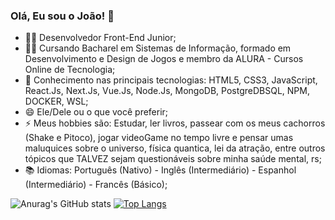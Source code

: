 ### Olá, Eu sou o João! 👋

- 👨‍💻 Desenvolvedor Front-End Junior;
- 👨‍🎓 Cursando Bacharel em Sistemas de Informação, formado em Desenvolvimento e Design de Jogos e membro da ALURA - Cursos Online de Tecnologia;
- 🚀 Conhecimento nas principais tecnologias: HTML5, CSS3, JavaScript, React.Js, Next.Js, Vue.Js, Node.Js, MongoDB, PostgreDBSQL, NPM, DOCKER, WSL;
- 😄 Ele/Dele ou o que você preferir;
- ⚡ Meus hobbies são: Estudar, ler livros, passear com os meus cachorros (Shake e Pitoco), jogar videoGame no tempo livre e pensar umas maluquices sobre o universo, física quantica, lei da atração, entre outros tópicos que TALVEZ sejam questionáveis sobre minha saúde mental, rs;
- 📚 Idiomas: Português (Nativo) - Inglês (Intermediário) - Espanhol (Intermediário) - Francês (Básico);

![Anurag's GitHub stats](https://github-readme-stats.vercel.app/api?username=Joaocosmala&show_icons=true&bg_color=00000000) [![Top Langs](https://github-readme-stats.vercel.app/api/top-langs/?username=Joaocosmala&bg_color=00000000)](https://github.com/anuraghazra/github-readme-stats)

